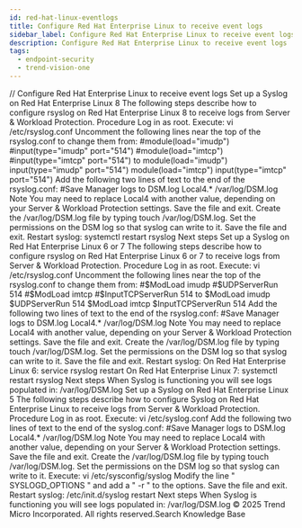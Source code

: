 ```yaml
---
id: red-hat-linux-eventlogs
title: Configure Red Hat Enterprise Linux to receive event logs
sidebar_label: Configure Red Hat Enterprise Linux to receive event logs
description: Configure Red Hat Enterprise Linux to receive event logs
tags:
  - endpoint-security
  - trend-vision-one
---
```


/*<![CDATA[*/ $('#title').html($('meta[name=map-description]').attr('content')); /*]]>*/ Configure Red Hat Enterprise Linux to receive event logs Set up a Syslog on Red Hat Enterprise Linux 8 The following steps describe how to configure rsyslog on Red Hat Enterprise Linux 8 to receive logs from Server & Workload Protection. Procedure Log in as root. Execute: vi /etc/rsyslog.conf Uncomment the following lines near the top of the rsyslog.conf to change them from: #module(load="imudp") #input(type="imudp" port="514") #module(load="imtcp") #input(type="imtcp" port="514") to module(load="imudp") input(type="imudp" port="514") module(load="imtcp") input(type="imtcp" port="514") Add the following two lines of text to the end of the rsyslog.conf: #Save Manager logs to DSM.log Local4.* /var/log/DSM.log Note You may need to replace Local4 with another value, depending on your Server & Workload Protection settings. Save the file and exit. Create the /var/log/DSM.log file by typing touch /var/log/DSM.log. Set the permissions on the DSM log so that syslog can write to it. Save the file and exit. Restart syslog: systemctl restart rsyslog Next steps Set up a Syslog on Red Hat Enterprise Linux 6 or 7 The following steps describe how to configure rsyslog on Red Hat Enterprise Linux 6 or 7 to receive logs from Server & Workload Protection. Procedure Log in as root. Execute: vi /etc/rsyslog.conf Uncomment the following lines near the top of the rsyslog.conf to change them from: #$ModLoad imudp #$UDPServerRun 514 #$ModLoad imtcp #$InputTCPServerRun 514 to $ModLoad imudp $UDPServerRun 514 $ModLoad imtcp $InputTCPServerRun 514 Add the following two lines of text to the end of the rsyslog.conf: #Save Manager logs to DSM.log Local4.* /var/log/DSM.log Note You may need to replace Local4 with another value, depending on your Server & Workload Protection settings. Save the file and exit. Create the /var/log/DSM.log file by typing touch /var/log/DSM.log. Set the permissions on the DSM log so that syslog can write to it. Save the file and exit. Restart syslog: On Red Hat Enterprise Linux 6: service rsyslog restart On Red Hat Enterprise Linux 7: systemctl restart rsyslog Next steps When Syslog is functioning you will see logs populated in: /var/log/DSM.log Set up a Syslog on Red Hat Enterprise Linux 5 The following steps describe how to configure Syslog on Red Hat Enterprise Linux to receive logs from Server & Workload Protection. Procedure Log in as root. Execute: vi /etc/syslog.conf Add the following two lines of text to the end of the syslog.conf: #Save Manager logs to DSM.log Local4.* /var/log/DSM.log Note You may need to replace Local4 with another value, depending on your Server & Workload Protection settings. Save the file and exit. Create the /var/log/DSM.log file by typing touch /var/log/DSM.log. Set the permissions on the DSM log so that syslog can write to it. Execute: vi /etc/sysconfig/syslog Modify the line " SYSLOGD_OPTIONS " and add a " -r " to the options. Save the file and exit. Restart syslog: /etc/init.d/syslog restart Next steps When Syslog is functioning you will see logs populated in: /var/log/DSM.log © 2025 Trend Micro Incorporated. All rights reserved.Search Knowledge Base